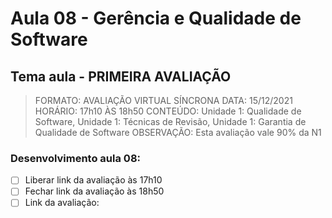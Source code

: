 # Aula 08 - Gerência e Qualidade de Software
## Tema aula - PRIMEIRA AVALIAÇÃO
 
> FORMATO: AVALIAÇÃO VIRTUAL SÍNCRONA
> DATA: 15/12/2021
> HORÁRIO: 17h10 ÀS 18h50
> CONTEÚDO: 
> Unidade 1: Qualidade de Software, 
> Unidade 1: Técnicas de Revisão, 
> Unidade 1: Garantia de Qualidade de Software
> OBSERVAÇÃO: Esta avaliação vale 90% da N1

### Desenvolvimento aula 08: 

- [ ]  Liberar link da avaliação às 17h10
- [ ]  Fechar link da avaliação às 18h50
- [ ]  Link da avaliação: 
